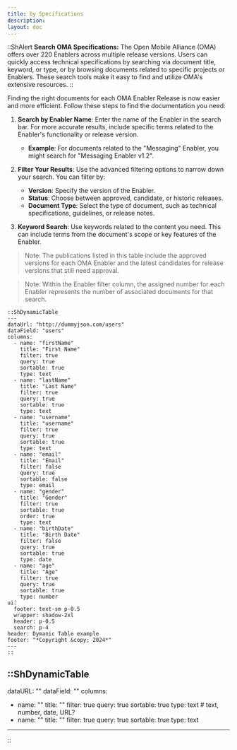 ```yaml
---
title: by Specifications
description: 
layout: doc
---
```

::ShAlert
**Search OMA Specifications:** The Open Mobile Alliance (OMA) offers over 220 Enablers across multiple release versions. Users can quickly access technical specifications by searching via document title, keyword, or type, or by browsing documents related to specific projects or Enablers. These search tools make it easy to find and utilize OMA's extensive resources.
::

Finding the right documents for each OMA Enabler Release is now easier and more efficient. Follow these steps to find the documentation you need:

1. **Search by Enabler Name**: Enter the name of the Enabler in the search bar. For more accurate results, include specific terms related to the Enabler's functionality or release version.

    * **Example**: For documents related to the "Messaging" Enabler, you might search for "Messaging Enabler v1.2".

2. **Filter Your Results**: Use the advanced filtering options to narrow down your search. You can filter by:

    * **Version**: Specify the version of the Enabler.
    * **Status**: Choose between approved, candidate, or historic releases.
    * **Document Type**: Select the type of document, such as technical specifications, guidelines, or release notes.

3. **Keyword Search**: Use keywords related to the content you need. This can include terms from the document's scope or key features of the Enabler.

> Note: The publications listed in this table include the approved versions for each OMA Enabler and the latest candidates for release versions that still need approval.

> Note: Within the Enabler filter column, the assigned number for each Enabler represents the number of associated documents for that search.

```
::ShDynamicTable
---
dataUrl: "http://dummyjson.com/users"
dataField: "users"
columns:
  - name: "firstName"
    title: "First Name"
    filter: true
    query: true
    sortable: true
    type: text
  - name: "lastName"
    title: "Last Name"
    filter: true
    query: true
    sortable: true
    type: text
  - name: "username"
    title: "username"
    filter: true
    query: true
    sortable: true
    type: text
  - name: "email"
    title: "Email"
    filter: false
    query: true
    sortable: false
    type: email
  - name: "gender"
    title: "Gender"
    filter: true
    sortable: true
    order: true
    type: text
  - name: "birthDate"
    title: "Birth Date"
    filter: false
    query: true
    sortable: true
    type: date
  - name: "age"
    title: "Age"
    filter: true
    query: true
    sortable: true
    type: number
ui:
  footer: text-sm p-0.5
  wrapper: shadow-2xl
  header: p-0.5
  search: p-4
header: Dymanic Table example
footer: "*Copyright &copy; 2024*"
---
::
```

::ShDynamicTable
---
dataURL: ""
dataField: ""
columns:
  - name: ""
    title: ""
    filter: true
    query: true
    sortable: true
    type: text # text, number, date, URL?
  - name: ""
    title: ""
    filter: true
    query: true
    sortable: true
    type: text
---
::